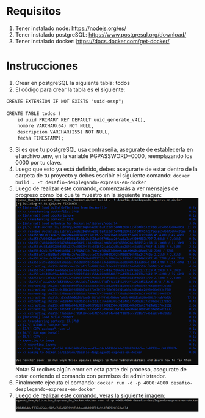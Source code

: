 # Requisitos
1. Tener instalado node: https://nodejs.org/es/
2. Tener instalado postgreSQL: https://www.postgresql.org/download/
3. Tener instalado docker: https://docs.docker.com/get-docker/

# Instrucciones

1. Crear en postgreSQL la siguiente tabla: todos
2. El código para crear la tabla es el siguiente:
```
CREATE EXTENSION IF NOT EXISTS "uuid-ossp";

CREATE TABLE todos (
	id uuid PRIMARY KEY DEFAULT uuid_generate_v4(),
	nombre VARCHAR(64) NOT NULL,
	descripcion VARCHAR(255) NOT NULL,
	fecha TIMESTAMP);
```
3. Si es que tu postgreSQL usa contraseña, asegurate de establecerla en el archivo .env, en la variable PGPASSWORD=0000, reemplazando los 0000 por tu clave.
4. Luego que esto ya está definido, debes asegurarte de estar dentro de la carpeta de tu proyecto y debes escribir el siguiente comando: ```docker build . -t desafio-desplegando-express-en-docker```
5. Luego de realizar este comando, comenzarás a ver mensajes de progreso como los que te muestro en la siguiente imagen:
![Docker Build Command](https://github.com/Franxcode/desafio-desplegando-una-aplicacion-express-en-docker/blob/master/public/assets/img/Docker_Build_Command.PNG?raw=true)
Nota: Si recibes algún error en esta parte del proceso, asegurate de estar corriendo el comando con permisos de administrador.
6. Finalmente ejecuta el comando: ```docker run -d -p 4000:4000 desafio-desplegando-express-en-docker```
7. Luego de realizar este comando, veras la siguiente imagen:
![Docker Run Command](https://github.com/Franxcode/desafio-desplegando-una-aplicacion-express-en-docker/blob/master/public/assets/img/Docker_Run_Command.PNG?raw=true)
